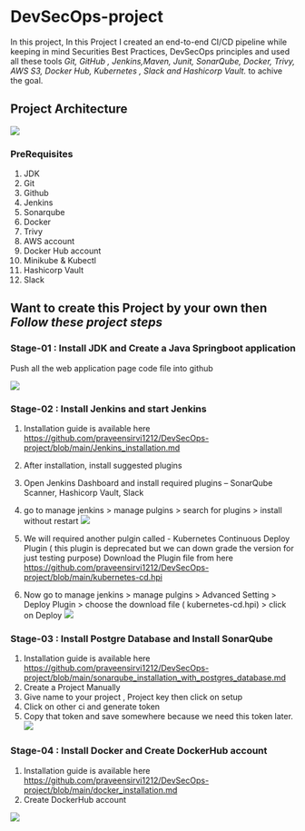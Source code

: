 # DevSecOps-project

In this project, In this Project I created an end-to-end CI/CD pipeline while keeping in mind Securities Best Practices, DevSecOps principles and used all these tools *Git, GitHub , Jenkins,Maven, Junit, SonarQube, Docker, Trivy, AWS S3, Docker Hub, Kubernetes , Slack and Hashicorp Vault.*  to achive the goal.


## Project Architecture
![](https://github.com/praveensirvi1212/DevSecOps-project/blob/main/Images/architecture.png)

### PreRequisites
1. JDK 
1. Git 
1. Github
1. Jenkins
1. Sonarqube
1. Docker
1. Trivy
1. AWS account
1. Docker Hub account
1. Minikube & Kubectl
1. Hashicorp Vault
1. Slack

## Want to create this Project by your own  then *Follow these  project steps*

### Stage-01 : Install JDK and Create a Java Springboot application
Push all the web application page code file into github

![](https://github.com/praveensirvi1212/DevSecOps-project/blob/main/Images/code.png) 

### Stage-02 : Install Jenkins and start Jenkins 
1. Installation guide is available here  https://github.com/praveensirvi1212/DevSecOps-project/blob/main/Jenkins_installation.md
1. After installation, install suggested plugins
1. Open Jenkins Dashboard and install required plugins – SonarQube Scanner, Hashicorp Vault, Slack
1. go to manage jenkins > manage pulgins > search for plugins > install without restart
![](https://github.com/praveensirvi1212/DevSecOps-project/blob/main/Images/jenkins.png) 

1. We will required another pulgin called - Kubernetes Continuous Deploy Plugin ( this plugin is deprecated but we can down grade the version for just testing purpose)
Download the Plugin file from here https://github.com/praveensirvi1212/DevSecOps-project/blob/main/kubernetes-cd.hpi
1. Now go to manage jenkins > manage pulgins > Advanced Setting > Deploy Plugin > choose the download file ( kubernetes-cd.hpi) > click on Deploy
![](https://github.com/praveensirvi1212/DevSecOps-project/blob/main/Images/plugins.png) 

### Stage-03 : Install Postgre Database and Install SonarQube
1. Installation guide is available here https://github.com/praveensirvi1212/DevSecOps-project/blob/main/sonarqube_installation_with_postgres_database.md
1. Create a Project Manually
1.  Give name to your project , Project key then click on setup
1.  Click on other ci and generate token
1.  Copy that token and save somewhere because we need this token later.
![](https://github.com/praveensirvi1212/jenkins_sonarqube_basic_project/blob/main/images/Screenshot%20from%202023-02-16%2012-47-08.png) 

### Stage-04 : Install Docker and Create DockerHub account
1. Installation guide is available here https://github.com/praveensirvi1212/DevSecOps-project/blob/main/docker_installation.md
1. Create DockerHub account 

![](https://github.com/praveensirvi1212/DevSecOps-project/blob/main/Images/dockerhub.png) 





